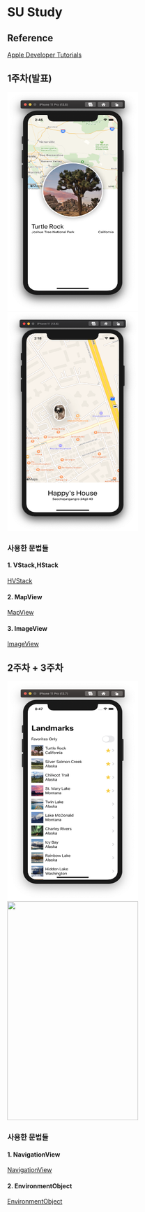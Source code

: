 # SU Study

## Reference

<a href="https://developer.apple.com/tutorials/swiftui#drawing-and-animation">Apple Developer Tutorials</a>







## 1주차(발표)

<img src="./image/1stW.png"  width="300" height = "500"/> <img src="./image/1stHW.png"  width="300" height = "500"/>





### 사용한 문법들

#### 1. VStack,HStack 
[HVStack](./subReadme/1st/HStackVStack.md)

#### 2. MapView
[MapView](./subReadme/1st/MapView.md)

#### 3. ImageView
[ImageView](./subReadme/1st/ImageView.md)


## 2주차 + 3주차


<img src="./image/3rdWeek2.png"  width="300" height = "500"/> <img src="./image/3rdWeek.gif"  width="300" height = "500"/>


### 사용한 문법들

#### 1. NavigationView

[NavigationView](./subReadme/2~3/NavigationView.md)


#### 2. EnvironmentObject

[EnvironmentObject](./subReadme/2~3/EnvironmentObject.md)


